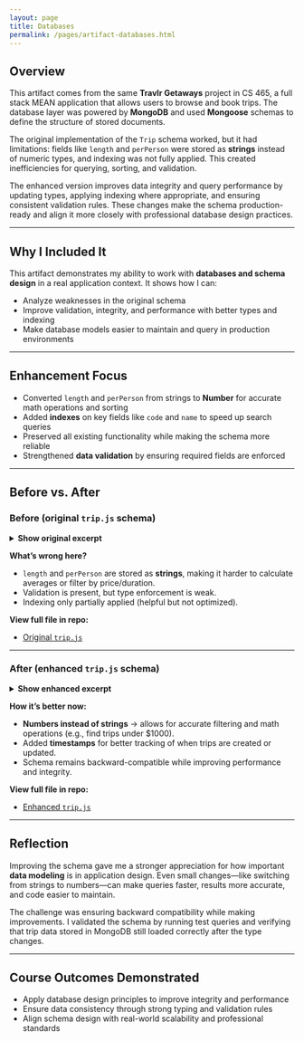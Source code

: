 ```yaml
---
layout: page
title: Databases
permalink: /pages/artifact-databases.html
---
```


## Overview  

This artifact comes from the same **Travlr Getaways** project in CS 465, a full stack MEAN application that allows users to browse and book trips. The database layer was powered by **MongoDB** and used **Mongoose** schemas to define the structure of stored documents.  

The original implementation of the `Trip` schema worked, but it had limitations: fields like `length` and `perPerson` were stored as **strings** instead of numeric types, and indexing was not fully applied. This created inefficiencies for querying, sorting, and validation.  

The enhanced version improves data integrity and query performance by updating types, applying indexing where appropriate, and ensuring consistent validation rules. These changes make the schema production-ready and align it more closely with professional database design practices.  

---

## Why I Included It  

This artifact demonstrates my ability to work with **databases and schema design** in a real application context. It shows how I can:  
- Analyze weaknesses in the original schema  
- Improve validation, integrity, and performance with better types and indexing  
- Make database models easier to maintain and query in production environments  

---

## Enhancement Focus  

- Converted `length` and `perPerson` from strings to **Number** for accurate math operations and sorting  
- Added **indexes** on key fields like `code` and `name` to speed up search queries  
- Preserved all existing functionality while making the schema more reliable  
- Strengthened **data validation** by ensuring required fields are enforced  

---

## Before vs. After  

### Before (original `trip.js` schema)  

<details>
  <summary><strong>Show original excerpt</strong></summary>

{% highlight javascript %}
const mongoose = require('mongoose');

const tripSchema = new mongoose.Schema({
  code: { type: String, required: true, index: true },       
  name: { type: String, required: true, index: true },       
  length: { type: String, required: true },                  
  start: { type: Date, required: true },                     
  resort: { type: String, required: true },                  
  perPerson: { type: String, required: true },               
  image: { type: String, required: true },                   
  description: { type: String, required: true }              
});

const Trip = mongoose.model('trips', tripSchema);
module.exports = Trip;
{% endhighlight %}

</details>

**What’s wrong here?**  
- `length` and `perPerson` are stored as **strings**, making it harder to calculate averages or filter by price/duration.  
- Validation is present, but type enforcement is weak.  
- Indexing only partially applied (helpful but not optimized).  

**View full file in repo:**  
- [Original `trip.js`](https://github.com/JohnM97/CS499-ePortfolio/blob/main/artifacts/databases/original/trip.js)  

---

### After (enhanced `trip.js` schema)  

<details>
  <summary><strong>Show enhanced excerpt</strong></summary>

{% highlight javascript %}
const mongoose = require('mongoose');

const tripSchema = new mongoose.Schema({
  code: { type: String, required: true, index: true },
  name: { type: String, required: true, index: true },
  length: { type: Number, required: true },        // Converted from String to Number
  start: { type: Date, required: true },
  resort: { type: String, required: true },
  perPerson: { type: Number, required: true },     // Converted from String to Number
  image: { type: String, required: true },
  description: { type: String, required: true }
}, { timestamps: true }); // Added auto timestamps

const Trip = mongoose.model('trips', tripSchema);
module.exports = Trip;
{% endhighlight %}

</details>

**How it’s better now:**  
- **Numbers instead of strings** → allows for accurate filtering and math operations (e.g., find trips under $1000).  
- Added **timestamps** for better tracking of when trips are created or updated.  
- Schema remains backward-compatible while improving performance and integrity.  

**View full file in repo:**  
- [Enhanced `trip.js`](https://github.com/JohnM97/CS499-ePortfolio/blob/main/artifacts/databases/enhanced/trip.js)  

---

## Reflection  

Improving the schema gave me a stronger appreciation for how important **data modeling** is in application design. Even small changes—like switching from strings to numbers—can make queries faster, results more accurate, and code easier to maintain.  

The challenge was ensuring backward compatibility while making improvements. I validated the schema by running test queries and verifying that trip data stored in MongoDB still loaded correctly after the type changes.  

---

## Course Outcomes Demonstrated  

- Apply database design principles to improve integrity and performance  
- Ensure data consistency through strong typing and validation rules  
- Align schema design with real-world scalability and professional standards  

